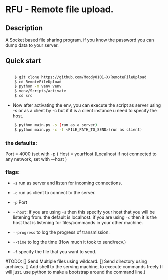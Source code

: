 # RFU - Remote file upload.

## Description

A Socket based file sharing program. if you know the password you can dump data to your server.

## Quick start

```bash	
    
    $ git clone https://github.com/Moody0101-X/RemoteFileUpload	
    $ cd RemoteFileUpload
    $ python -m venv venv	
    $ venv/Scripts/activate	 
    $ cd src
```

- Now after activating the env, you can execute the script as server using -s or as a client by -c but if it is a client instance u need to specify the host.

```bash
    $ python main.py -s (run as a server)
    $ python main.py -c -f <FILE_PATH_TO_SEND>(run as client)
```

### the defaults:

Port = 4000 (set with -p <NEWPORT>)
Host = yourHost (Localhost if not connected to any network, set with --host <IPHOST>)

### flags:
- `-s` run as server and listen for incoming connections.
- `-c`	run as client to connect to the server.
- `-p` Port

- `--host`:
    if you are using `-s` then this specify your host that you will be listening from. the default is localhost.
    if you are using `-c` then it is the host that is listening for files/commands in your other machine.

- `--progress` to log the progress of transmission.
- `--time` to log the time (How much it took to send/recv.)
- `-f` specify the file that you want to send.


#TODO:
[] Send Multiple files using wildcard.
[] Send directory using archives.
[] Add shell to the serving machine, to execute commands freely (I will just. use python to make a bootstrap around the command line.)













